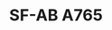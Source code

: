 ---
title: "SF-AB A765"
description: "Conjunto de Tornillos Surtidos" 
main:
  id: 2
  content: |
    Presentamos el Conjunto de Tornillos Surtidos SF-AB A765 – la solución definitiva para tus necesidades de fijación con tornillos. Este conjunto completo incluye una amplia variedad de tornillos meticulosamente seleccionados para abordar varios proyectos con facilidad y precisión.
  imgCard: "/imagenes/x.jpg"
  imgMain: "/imagenes/x.jpg"
  imgAlt: "Cajas de muestra de conjunto de tornillos surtidos"
tabs:
  - id: "tabs-with-card-item-1"
    dataTab: "#tabs-with-card-1"
    title: "Descripción"
  - id: "tabs-with-card-item-2"
    dataTab: "#tabs-with-card-2"
    title: "Especificaciones"
  - id: "tabs-with-card-item-3"
    dataTab: "#tabs-with-card-3"
    title: "Planos"
longDescription:
  title: "Soluciones Versátiles de Fijación con Tornillos"
  subTitle: |
    El Conjunto de Tornillos Surtidos SF-AB A765 ofrece versatilidad y conveniencia sin igual, convirtiéndolo en la elección perfecta para entusiastas del bricolaje y profesionales por igual. Con una selección completa de tornillos, siempre tendrás el fijador correcto para el trabajo.
  btnTitle: "Contactar ventas para saber más"
  btnURL: "#"
descriptionList:
  - title: "Amplia Variedad"
    subTitle: "Incluye una gama diversa de tipos y tamaños de tornillos para acomodar varias aplicaciones y materiales."
  - title: "Facilidad de Uso"
    subTitle: "Cada tornillo está diseñado para instalación sin esfuerzo, asegurando fijación sin problemas cada vez."
  - title: "Conveniencia"
    subTitle: "Elimina la necesidad de múltiples viajes a la ferretería, ahorrando tiempo y esfuerzo en tus proyectos."
specificationsLeft:
  - title: "Material"
    subTitle: "Construidos con materiales de alta calidad como acero inoxidable, asegurando durabilidad y resistencia a la corrosión."
  - title: "Surtido"
    subTitle: "Contiene un surtido generoso de tornillos, incluyendo tornillos para madera, tornillos de máquina y tornillos para lámina metálica."
  - title: "Cantidad"
    subTitle: "Cada conjunto incluye una cantidad suficiente de tornillos para manejar una amplia gama de proyectos y tareas."
  - title: "Tamaños"
    subTitle: "Disponible en varios tamaños para adaptarse a diferentes requisitos de proyecto, asegurando compatibilidad y versatilidad."
tableData:
  - feature: ["Especificación", "Valor"]
    description:
      - ["Longitud (mm)", "Varios"]
      - ["Peso (g)", "N/A"]
      - ["Material", "Acero Inoxidable"]
      - ["Acabado", "Surtido"]
      - ["Contenido del Paquete", "Varios tornillos en un conjunto"]
blueprints:
  first: "/imagenes/x.jpg"
  second: "/imagenes/x.jpg"
---